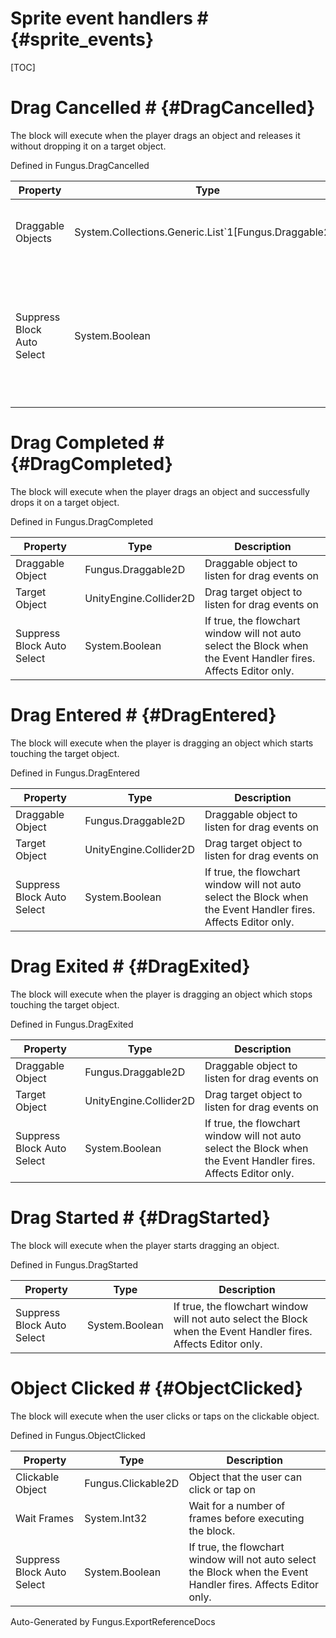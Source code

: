 # Sprite event handlers # {#sprite_events}

[TOC]
# Drag Cancelled # {#DragCancelled}
The block will execute when the player drags an object and releases it without dropping it on a target object.

Defined in Fungus.DragCancelled

Property | Type | Description
 --- | --- | ---
Draggable Objects | System.Collections.Generic.List`1[Fungus.Draggable2D] | Draggable object to listen for drag events on
Suppress Block Auto Select | System.Boolean | If true, the flowchart window will not auto select the Block when the Event Handler fires. Affects Editor only.

# Drag Completed # {#DragCompleted}
The block will execute when the player drags an object and successfully drops it on a target object.

Defined in Fungus.DragCompleted

Property | Type | Description
 --- | --- | ---
Draggable Object | Fungus.Draggable2D | Draggable object to listen for drag events on
Target Object | UnityEngine.Collider2D | Drag target object to listen for drag events on
Suppress Block Auto Select | System.Boolean | If true, the flowchart window will not auto select the Block when the Event Handler fires. Affects Editor only.

# Drag Entered # {#DragEntered}
The block will execute when the player is dragging an object which starts touching the target object.

Defined in Fungus.DragEntered

Property | Type | Description
 --- | --- | ---
Draggable Object | Fungus.Draggable2D | Draggable object to listen for drag events on
Target Object | UnityEngine.Collider2D | Drag target object to listen for drag events on
Suppress Block Auto Select | System.Boolean | If true, the flowchart window will not auto select the Block when the Event Handler fires. Affects Editor only.

# Drag Exited # {#DragExited}
The block will execute when the player is dragging an object which stops touching the target object.

Defined in Fungus.DragExited

Property | Type | Description
 --- | --- | ---
Draggable Object | Fungus.Draggable2D | Draggable object to listen for drag events on
Target Object | UnityEngine.Collider2D | Drag target object to listen for drag events on
Suppress Block Auto Select | System.Boolean | If true, the flowchart window will not auto select the Block when the Event Handler fires. Affects Editor only.

# Drag Started # {#DragStarted}
The block will execute when the player starts dragging an object.

Defined in Fungus.DragStarted

Property | Type | Description
 --- | --- | ---
Suppress Block Auto Select | System.Boolean | If true, the flowchart window will not auto select the Block when the Event Handler fires. Affects Editor only.

# Object Clicked # {#ObjectClicked}
The block will execute when the user clicks or taps on the clickable object.

Defined in Fungus.ObjectClicked

Property | Type | Description
 --- | --- | ---
Clickable Object | Fungus.Clickable2D | Object that the user can click or tap on
Wait Frames | System.Int32 | Wait for a number of frames before executing the block.
Suppress Block Auto Select | System.Boolean | If true, the flowchart window will not auto select the Block when the Event Handler fires. Affects Editor only.

Auto-Generated by Fungus.ExportReferenceDocs